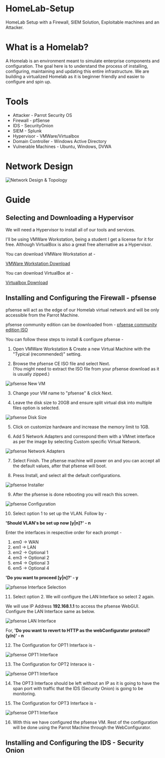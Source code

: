 # HomeLab-Setup
HomeLab Setup with a Firewall, SIEM Solution, Exploitable machines and an Attacker.

# What is a Homelab?
A Homelab is an environment meant to simulate enterprise components and configuration. The goal here is to understand the process of installing, configuring, maintaining and updating this entire infrastructure. We are building a virtualized Homelab as it is beginner friendly and easier to configure and spin up.

# Tools
- Attacker - Parrot Security OS
- Firewall - pfSense
- IDS - SecurityOnion
- SIEM - Splunk
- Hypervisor - VMWare/Virtualbox
- Domain Controller - Windows Active Directory
- Vulnerable Machines - Ubuntu, Windows, DVWA

# Network Design
![Network Design & Topology](/img/HomeLab.jpg)

# Guide
## Selecting and Downloading a Hypervisor
We will need a Hypervisor to install all of our tools and services.

I'll be using VMWare Workstation, being a student I get a license for it for free. Although VirtualBox is also a great free alternative as a Hypervisor. 

You can download VMWare Workstation at -

[VMWare Workstation Download](https://www.vmware.com/products/workstation-pro/workstation-pro-evaluation.html)

You can download VirtualBox at - 

[Virtualbox Download](https://www.virtualbox.org/wiki/Downloads)

## Installing and Configuring the Firewall - pfsense
pfsense will act as the edge of our Homelab virtual network and will be only accessible from the Parrot Machine. 

pfsense community edition can be downloaded from - [pfsense community edition ISO](https://www.pfsense.org/download/)

You can follow these steps to install & configure pfsense -
1. Open VMWare Workstation & Create a new Virtual Machine with the "Typical (recommended)" setting. 
   
2. Browse the pfsense CE ISO file and select Next.    
(You might need to extract the ISO file from your pfsense download as it is usually zipped.)

![pfsense New VM](./img/pfsense/pfsense_1.png)

3. Change your VM name to "pfsense" & click Next.
   
4. Leave the disk size to 20GB and ensure split virtual disk into multiple files option is selected.
   
![pfsense Disk Size](./img/pfsense/pfsense_2.png)

5. Click on customize hardware and increase the memory limit to 1GB.

6. Add 5 Network Adapters and correspond them with a VMnet interface as per the image by selecting Custom specific Virtual Network. 

![pfsense Network Adapters](./img/pfsense/pfsense_3.png)

7. Select Finish. The pfsense machine will power on and you can accept all the default values, after that pfsense will boot.

8. Press Install, and select all the default configurations. 

![pfsense Installer](./img/pfsense/pfsense_4.png)

9. After the pfsense is done rebooting you will reach this screen.
     
![pfsense Configuration](./img/pfsense/pfsense_5.png)

10.  Select option 1 to set up the VLAN. Follow by - 
    
**'Should VLAN's be set up now [y|n]?' - n**

Enter the interfaces in respective order for each prompt - 
1. em0 -> WAN
2. em1 -> LAN
3. em2 -> Optional 1
4. em3 -> Optional 2
5. em4 -> Optional 3
6. em5 -> Optional 4

**'Do you want to proceed [y|n]?' - y**

![pfsense Interface Selection](img/pfsense/pfsense_6.png)

11.  Select option 2. We will configure the LAN Interface so select 2 again.

We will use IP Address **192.168.1.1** to access the pfsense WebGUI. Configure the LAN Interface same as below.

![pfsense LAN Interface](img/pfsense/pfsense_7.png)

For, **'Do you want to revert to HTTP as the webConfigurator protocol? (y/n)' - n**

12. The Configuration for OPT1 Interface is - 

![pfsense OPT1 Interface](img/pfsense/pfsense_8.png)

13. The Configuration for OPT2 Interace is - 

![pfsense OPT1 Interface](img/pfsense/pfsense_9.png)

14. The OPT3 Interface should be left without an IP as it is going to have the span port with traffic that the IDS (Security Onion) is going to be monitoring.

15. The Configuration for OPT3 Interface is - 

![pfsense OPT1 Interface](img/pfsense/pfsense_10.png)

16. With this we have configured the pfsense VM. Rest of the configuration will be done using the Parrot Machine through the WebConfigurator.

## Installing and Configuring the IDS - Security Onion
